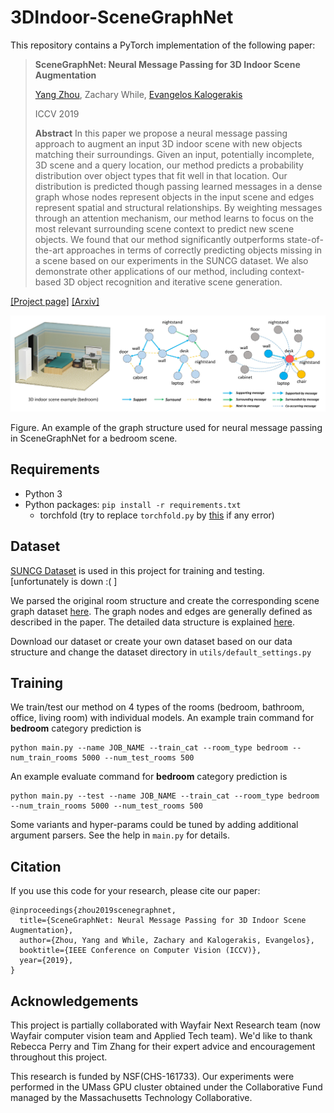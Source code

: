 # 3DIndoor-SceneGraphNet

This repository contains a PyTorch implementation of the following paper:

> **SceneGraphNet: Neural Message Passing for 3D Indoor Scene Augmentation**
>
> [Yang Zhou](https://people.umass.edu/~yangzhou), Zachary While, [Evangelos Kalogerakis](https://people.cs.umass.edu/~kalo/)
>
> ICCV 2019
>
> **Abstract** In this paper we propose a neural message passing approach to augment an input 3D indoor scene with new objects matching their surroundings. Given an input, potentially incomplete, 3D scene and a query location, our method predicts a probability distribution over object types that fit well in that location. Our distribution is predicted though passing learned messages in a dense graph whose nodes represent objects in the input scene and edges represent spatial and structural relationships. By weighting messages through an attention mechanism, our method learns to focus on the most relevant surrounding scene context to predict new scene objects. We found that our method significantly outperforms state-of-the-art approaches in terms of correctly predicting objects missing in a scene based on our experiments in the SUNCG dataset. We also demonstrate other applications of our method, including context-based 3D object recognition and iterative scene generation. 

[[Project page]](https://people.umass.edu/~yangzhou/scenegraphnet/) [[Arxiv]](https://arxiv.org/abs/1907.11308)

![img](docs/scene_graph_archi.png)

Figure. An example of the graph structure used for neural message passing in SceneGraphNet for a bedroom scene.

## Requirements

- Python 3
- Python packages: `pip install -r requirements.txt`
    - torchfold (try to replace `torchfold.py` by [this](https://raw.githubusercontent.com/CampagneLaboratory/torchfold/63e6768ffc3b41e839ace079612be9a8809e6380/torchfold/torchfold.py) if any error)

## Dataset

[SUNCG Dataset](http://suncg.cs.princeton.edu)  is used in this project for training and testing. [unfortunately is down :( ]

We parsed the original room structure and create the corresponding scene graph dataset [here](https://drive.google.com/open?id=11D2LFUcyzTPGPBhEbEq9-6-l71Rkco4D).
The graph nodes and edges are generally defined as described in the paper.
The detailed data structure is explained [here](data/data_structure.md).

Download our dataset or create your own dataset based on our data structure and change the dataset directory in `utils/default_settings.py`


## Training

We train/test our method on 4 types of the rooms (bedroom, bathroom, office, living room) with individual models. 
An example train command for __bedroom__ category prediction is

```
python main.py --name JOB_NAME --train_cat --room_type bedroom --num_train_rooms 5000 --num_test_rooms 500
```

An example evaluate command for __bedroom__ category prediction is

```
python main.py --test --name JOB_NAME --train_cat --room_type bedroom --num_train_rooms 5000 --num_test_rooms 500
```

Some variants and hyper-params could be tuned by adding additional argument parsers. See the help in `main.py` for details.


## Citation

If you use this code for your research, please cite our paper:

```
@inproceedings{zhou2019scenegraphnet,
  title={SceneGraphNet: Neural Message Passing for 3D Indoor Scene Augmentation},
  author={Zhou, Yang and While, Zachary and Kalogerakis, Evangelos},
  booktitle={IEEE Conference on Computer Vision (ICCV)},
  year={2019},
}
```

## Acknowledgements

This project is partially collaborated with Wayfair Next Research team (now Wayfair computer vision team and Applied Tech team). 
We'd like to thank Rebecca Perry and Tim Zhang for their expert advice and encouragement throughout this project.

This research is funded by NSF(CHS-161733). Our experiments were performed in the UMass GPU cluster obtained under the Collaborative Fund managed by the Massachusetts Technology Collaborative.